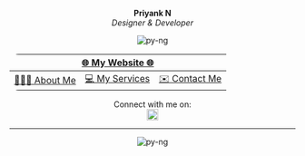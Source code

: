 <p align="center"><strong>Priyank N</strong> <br>
<em>Designer & Developer</em></p>

<p align="center"> <img src="https://komarev.com/ghpvc/?username=py-ng&label=Profile%20Views&color=42f048&style=flat" alt="py-ng" /> </p>

<table align="center" style="border-radius:1em">
<thead>
  <tr>
    <th colspan="3"><a href="https://pyng.win" target="_blank">🌐 My Website 🌐</a></th>
  </tr>
</thead>
<tbody>
  <tr>
    <td><a href="https://pyng.win/about" target="_blank">👨🏻‍💻 About Me</a></td>
    <td><a href="https://pyng.win/services" target="_blank">💻 My Services</a></td>
    <td><a href="https://pyng.win/contact" target="_blank">✉️ Contact Me</a></td>
  </tr>
</tbody>
</table>
<div align="center">
Connect with me on: <br>
<a href="https://linkedin.com/in/py-ng" target="_blank"><img align="center" src="https://raw.githubusercontent.com/rahuldkjain/github-profile-readme-generator/master/src/images/icons/Social/linked-in-alt.svg" alt="py-ng" height="20" width="20" /></a>
</div>
<hr>

<p align="center"><img align="center" src="https://github-readme-streak-stats.herokuapp.com/?user=py-ng&theme=dark" alt="py-ng" /></p>
